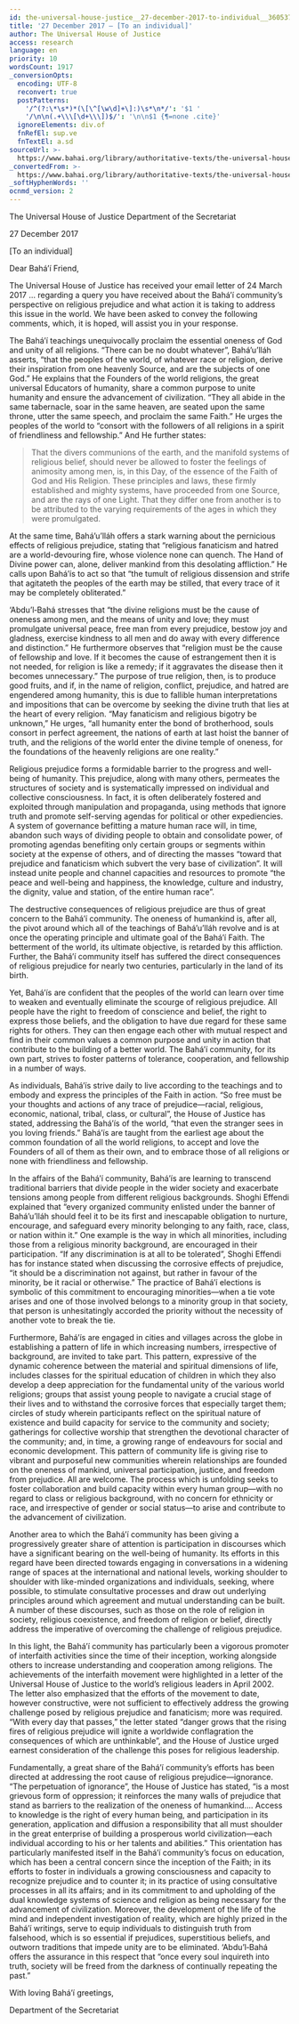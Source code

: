 ```yaml
---
id: the-universal-house-justice__27-december-2017-to-individual__3605374988__en
title: '27 December 2017 – [To an individual]'
author: The Universal House of Justice
access: research
language: en
priority: 10
wordsCount: 1917
_conversionOpts:
  encoding: UTF-8
  reconvert: true
  postPatterns:
    '/^(?:\*\s*)*(\[\^[\w\d]+\]:)\s*\n*/': '$1 '
    '/\n\n(.+\\\[\d+\\\])$/': '\n\n$1 {¶=none .cite}'
  ignoreElements: div.of
  fnRefEl: sup.ve
  fnTextEl: a.sd
sourceUrl: >-
  https://www.bahai.org/library/authoritative-texts/the-universal-house-of-justice/messages/20171227_001/20171227_001.xhtml
_convertedFrom: >-
  https://www.bahai.org/library/authoritative-texts/the-universal-house-of-justice/messages/20171227_001/20171227_001.xhtml
_softHyphenWords: ''
ocnmd_version: 2
---
```

The Universal House of Justice
Department of the Secretariat

27 December 2017

\[To an individual\]

Dear Bahá’í Friend,

The Universal House of Justice has received your email letter of 24 March 2017 … regarding a query you have received about the Bahá’í community’s perspective on religious prejudice and what action it is taking to address this issue in the world. We have been asked to convey the following comments, which, it is hoped, will assist you in your response.

The Bahá’í teachings unequivocally proclaim the essential oneness of God and unity of all religions. “There can be no doubt whatever”, Bahá’u’lláh asserts, “that the peoples of the world, of whatever race or religion, derive their inspiration from one heavenly Source, and are the subjects of one God.” He explains that the Founders of the world religions, the great universal Educators of humanity, share a common purpose to unite humanity and ensure the advancement of civilization. “They all abide in the same tabernacle, soar in the same heaven, are seated upon the same throne, utter the same speech, and proclaim the same Faith.” He urges the peoples of the world to “consort with the followers of all religions in a spirit of friendliness and fellowship.” And He further states:

> That the divers communions of the earth, and the manifold systems of religious belief, should never be allowed to foster the feelings of animosity among men, is, in this Day, of the essence of the Faith of God and His Religion. These principles and laws, these firmly established and mighty systems, have proceeded from one Source, and are the rays of one Light. That they differ one from another is to be attributed to the varying requirements of the ages in which they were promulgated.

At the same time, Bahá’u’lláh offers a stark warning about the pernicious effects of religious prejudice, stating that “religious fanaticism and hatred are a world-devouring fire, whose violence none can quench. The Hand of Divine power can, alone, deliver mankind from this desolating affliction.” He calls upon Bahá’ís to act so that “the tumult of religious dissension and strife that agitateth the peoples of the earth may be stilled, that every trace of it may be completely obliterated.”

‘Abdu’l‑Bahá stresses that “the divine religions must be the cause of oneness among men, and the means of unity and love; they must promulgate universal peace, free man from every prejudice, bestow joy and gladness, exercise kindness to all men and do away with every difference and distinction.” He furthermore observes that “religion must be the cause of fellowship and love. If it becomes the cause of estrangement then it is not needed, for religion is like a remedy; if it aggravates the disease then it becomes unnecessary.” The purpose of true religion, then, is to produce good fruits, and if, in the name of religion, conflict, prejudice, and hatred are engendered among humanity, this is due to fallible human interpretations and impositions that can be overcome by seeking the divine truth that lies at the heart of every religion. “May fanaticism and religious bigotry be unknown,” He urges, “all humanity enter the bond of brotherhood, souls consort in perfect agreement, the nations of earth at last hoist the banner of truth, and the religions of the world enter the divine temple of oneness, for the foundations of the heavenly religions are one reality.”

Religious prejudice forms a formidable barrier to the progress and well-being of humanity. This prejudice, along with many others, permeates the structures of society and is systematically impressed on individual and collective consciousness. In fact, it is often deliberately fostered and exploited through manipulation and propaganda, using methods that ignore truth and promote self-serving agendas for political or other expediencies. A system of governance befitting a mature human race will, in time, abandon such ways of dividing people to obtain and consolidate power, of promoting agendas benefiting only certain groups or segments within society at the expense of others, and of directing the masses “toward that prejudice and fanaticism which subvert the very base of civilization”. It will instead unite people and channel capacities and resources to promote “the peace and well-being and happiness, the knowledge, culture and industry, the dignity, value and station, of the entire human race”.

The destructive consequences of religious prejudice are thus of great concern to the Bahá’í community. The oneness of humankind is, after all, the pivot around which all of the teachings of Bahá’u’lláh revolve and is at once the operating principle and ultimate goal of the Bahá’í Faith. The betterment of the world, its ultimate objective, is retarded by this affliction. Further, the Bahá’í community itself has suffered the direct consequences of religious prejudice for nearly two centuries, particularly in the land of its birth.

Yet, Bahá’ís are confident that the peoples of the world can learn over time to weaken and eventually eliminate the scourge of religious prejudice. All people have the right to freedom of conscience and belief, the right to express those beliefs, and the obligation to have due regard for these same rights for others. They can then engage each other with mutual respect and find in their common values a common purpose and unity in action that contribute to the building of a better world. The Bahá’í community, for its own part, strives to foster patterns of tolerance, cooperation, and fellowship in a number of ways.

As individuals, Bahá’ís strive daily to live according to the teachings and to embody and express the principles of the Faith in action. “So free must be your thoughts and actions of any trace of prejudice—racial, religious, economic, national, tribal, class, or cultural”, the House of Justice has stated, addressing the Bahá’ís of the world, “that even the stranger sees in you loving friends.” Bahá’ís are taught from the earliest age about the common foundation of all the world religions, to accept and love the Founders of all of them as their own, and to embrace those of all religions or none with friendliness and fellowship.

In the affairs of the Bahá’í community, Bahá’ís are learning to transcend traditional barriers that divide people in the wider society and exacerbate tensions among people from different religious backgrounds. Shoghi Effendi explained that “every organized community enlisted under the banner of Bahá’u’lláh should feel it to be its first and inescapable obligation to nurture, encourage, and safeguard every minority belonging to any faith, race, class, or nation within it.” One example is the way in which all minorities, including those from a religious minority background, are encouraged in their participation. “If any discrimination is at all to be tolerated”, Shoghi Effendi has for instance stated when discussing the corrosive effects of prejudice, “it should be a discrimination not against, but rather in favour of the minority, be it racial or otherwise.” The practice of Bahá’í elections is symbolic of this commitment to encouraging minorities—when a tie vote arises and one of those involved belongs to a minority group in that society, that person is unhesitatingly accorded the priority without the necessity of another vote to break the tie.

Furthermore, Bahá’ís are engaged in cities and villages across the globe in establishing a pattern of life in which increasing numbers, irrespective of background, are invited to take part. This pattern, expressive of the dynamic coherence between the material and spiritual dimensions of life, includes classes for the spiritual education of children in which they also develop a deep appreciation for the fundamental unity of the various world religions; groups that assist young people to navigate a crucial stage of their lives and to withstand the corrosive forces that especially target them; circles of study wherein participants reflect on the spiritual nature of existence and build capacity for service to the community and society; gatherings for collective worship that strengthen the devotional character of the community; and, in time, a growing range of endeavours for social and economic development. This pattern of community life is giving rise to vibrant and purposeful new communities wherein relationships are founded on the oneness of mankind, universal participation, justice, and freedom from prejudice. All are welcome. The process which is unfolding seeks to foster collaboration and build capacity within every human group—with no regard to class or religious background, with no concern for ethnicity or race, and irrespective of gender or social status—to arise and contribute to the advancement of civilization.

Another area to which the Bahá’í community has been giving a progressively greater share of attention is participation in discourses which have a significant bearing on the well-being of humanity. Its efforts in this regard have been directed towards engaging in conversations in a widening range of spaces at the international and national levels, working shoulder to shoulder with like-minded organizations and individuals, seeking, where possible, to stimulate consultative processes and draw out underlying principles around which agreement and mutual understanding can be built. A number of these discourses, such as those on the role of religion in society, religious coexistence, and freedom of religion or belief, directly address the imperative of overcoming the challenge of religious prejudice.

In this light, the Bahá’í community has particularly been a vigorous promoter of interfaith activities since the time of their inception, working alongside others to increase understanding and cooperation among religions. The achievements of the interfaith movement were highlighted in a letter of the Universal House of Justice to the world’s religious leaders in April 2002. The letter also emphasized that the efforts of the movement to date, however constructive, were not sufficient to effectively address the growing challenge posed by religious prejudice and fanaticism; more was required. “With every day that passes,” the letter stated “danger grows that the rising fires of religious prejudice will ignite a worldwide conflagration the consequences of which are unthinkable”, and the House of Justice urged earnest consideration of the challenge this poses for religious leadership.

Fundamentally, a great share of the Bahá’í community’s efforts has been directed at addressing the root cause of religious prejudice—ignorance. “The perpetuation of ignorance”, the House of Justice has stated, “is a most grievous form of oppression; it reinforces the many walls of prejudice that stand as barriers to the realization of the oneness of humankind…. Access to knowledge is the right of every human being, and participation in its generation, application and diffusion a responsibility that all must shoulder in the great enterprise of building a prosperous world civilization—each individual according to his or her talents and abilities.” This orientation has particularly manifested itself in the Bahá’í community’s focus on education, which has been a central concern since the inception of the Faith; in its efforts to foster in individuals a growing consciousness and capacity to recognize prejudice and to counter it; in its practice of using consultative processes in all its affairs; and in its commitment to and upholding of the dual knowledge systems of science and religion as being necessary for the advancement of civilization. Moreover, the development of the life of the mind and independent investigation of reality, which are highly prized in the Bahá’í writings, serve to equip individuals to distinguish truth from falsehood, which is so essential if prejudices, superstitious beliefs, and outworn traditions that impede unity are to be eliminated. ‘Abdu’l‑Bahá offers the assurance in this respect that “once every soul inquireth into truth, society will be freed from the darkness of continually repeating the past.”

With loving Bahá’í greetings,

Department of the Secretariat
